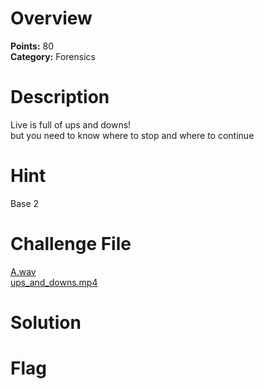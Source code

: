 # Overview
<b> Points:</b> 80
<br>
<b>Category:</b> Forensics

# Description
Live is full of ups and downs!
<br>
but you need to know where to stop and where to continue

# Hint
Base 2

# Challenge File
[A.wav](./A.wav)
<br>
[ups_and_downs.mp4](./ups_and_downs.mp4)

# Solution

# Flag


